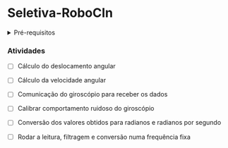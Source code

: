 # Seletiva-RoboCIn
<details>
<summary>Pré-requisitos </summary>
  
 - VS code
 - PlataformIO
 - Entender componentes
   - Giroscópio
</details>

### Atividades

 - [ ] Cálculo do deslocamento angular
 - [ ] Cálculo da velocidade angular
 - [ ] Comunicação do giroscópio para receber os dados
 - [ ] Calibrar comportamento ruidoso do giroscópio
 - [ ] Conversão dos valores obtidos para radianos e radianos por segundo
 - [ ] Rodar a leitura, filtragem e conversão numa frequência fixa

